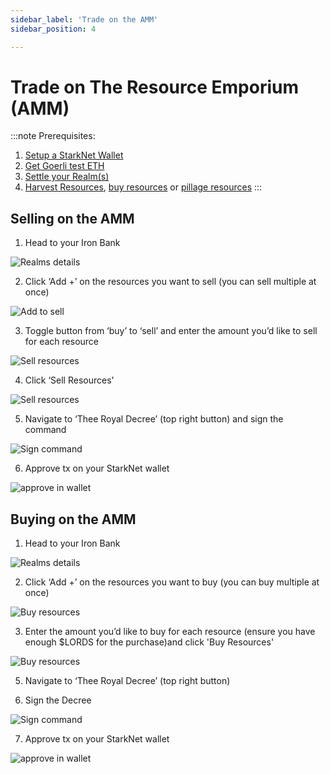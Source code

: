 ```yaml
---
sidebar_label: 'Trade on the AMM'
sidebar_position: 4

---
```


# Trade on The Resource Emporium (AMM)

:::note
Prerequisites: 
1. [Setup a StarkNet Wallet](./wallet.md)
2. [Get Goerli test ETH](eth.md)
3. [Settle your Realm(s)](./settle.md)
4. [Harvest Resources](./harvest.md), [buy resources](./trade.md) or [pillage resources](./raid.md)
:::

## Selling on the AMM

1. Head to your Iron Bank

![Realms details](/img/alpha/iron-bank.png)

2. Click ‘Add +’ on the resources you want to sell (you can sell multiple at once)

![Add to sell](/img/alpha/bank-add.png)

3. Toggle button from ‘buy’ to ‘sell’ and enter the amount you’d like to sell for each resource

![Sell resources](/img/alpha/sell-resources.png)

4. Click ‘Sell Resources'

![Sell resources](/img/alpha/sell-resources-2.png)

5. Navigate to ‘Thee Royal Decree’ (top right button) and sign the command

![Sign command](/img/alpha/decree-sign.png)

6. Approve tx on your StarkNet wallet

![approve in wallet](/img/alpha/harvest-argent.png)

## Buying on the AMM

1. Head to your Iron Bank

![Realms details](/img/alpha/iron-bank.png)

2. Click ‘Add +’ on the resources you want to buy (you can buy multiple at once)

![Buy resources](/img/alpha/sell-resources.png)

3. Enter the amount you’d like to buy for each resource (ensure you have enough $LORDS for the purchase)and click 'Buy Resources'

![Buy resources](/img/alpha/buy-resources.png)

5. Navigate to ‘Thee Royal Decree’ (top right button)

6. Sign the Decree

![Sign command](/img/alpha/decree-sign.png)

7. Approve tx on your StarkNet wallet

![approve in wallet](/img/alpha/harvest-argent.png)
